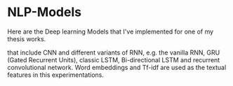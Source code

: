 # NLP-Models
Here are the Deep learning Models that I've implemented for one of my thesis works.

that include CNN and different variants of RNN, e.g. the vanilla RNN, GRU (Gated Recurrent Units), classic LSTM, Bi-directional LSTM and recurrent convolutional network. Word embeddings and Tf-idf are used as the textual features in this experimentations.
